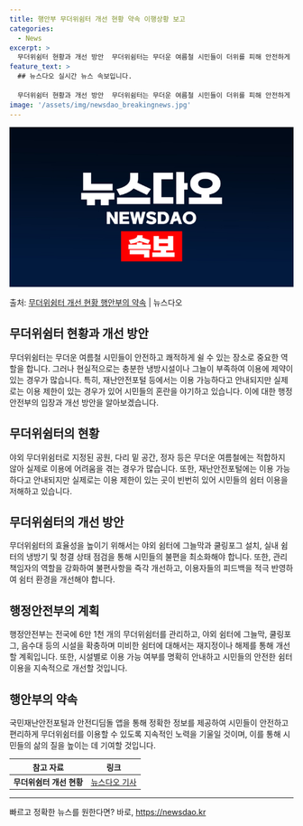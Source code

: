 ```yaml
---
title: 행안부 무더위쉼터 개선 현황 약속 이행상황 보고
categories:
  - News
excerpt: >
  무더위쉼터 현황과 개선 방안  무더위쉼터는 무더운 여름철 시민들이 더위를 피해 안전하게 쉴 수 있는 중요한 …
feature_text: >
  ## 뉴스다오 실시간 뉴스 속보입니다.

  무더위쉼터 현황과 개선 방안  무더위쉼터는 무더운 여름철 시민들이 더위를 피해 안전하게 쉴 수 있는 중요한 …
image: '/assets/img/newsdao_breakingnews.jpg'
---
```


![뉴스다오 속보](/assets/img/newsdao_breakingnews.jpg)

<p>출처: <a href="https://newsdao.kr/4370" rel="dofollow">무더위쉼터 개선 현황 행안부의 약속</a> | 뉴스다오</p>

<h2 data-ke-size="size26">무더위쉼터 현황과 개선 방안</h2>
<p data-ke-size="size16">무더위쉼터는 무더운 여름철 시민들이 안전하고 쾌적하게 쉴 수 있는 장소로 중요한 역할을 합니다. 그러나 현실적으로는 충분한 냉방시설이나 그늘이 부족하여 이용에 제약이 있는 경우가 많습니다. 특히, 재난안전포털 등에서는 이용 가능하다고 안내되지만 실제로는 이용 제한이 있는 경우가 있어 시민들의 혼란을 야기하고 있습니다. 이에 대한 행정안전부의 입장과 개선 방안을 알아보겠습니다.</p>

<h2 data-ke-size="size24">무더위쉼터의 현황</h2>
<p data-ke-size="size16">야외 무더위쉼터로 지정된 공원, 다리 밑 공간, 정자 등은 무더운 여름철에는 적합하지 않아 실제로 이용에 어려움을 겪는 경우가 많습니다. 또한, 재난안전포털에는 이용 가능하다고 안내되지만 실제로는 이용 제한이 있는 곳이 빈번히 있어 시민들의 쉼터 이용을 저해하고 있습니다.</p>

<h2 data-ke-size="size24">무더위쉼터의 개선 방안</h2>
<p data-ke-size="size16">무더위쉼터의 효율성을 높이기 위해서는 야외 쉼터에 그늘막과 쿨링포그 설치, 실내 쉼터의 냉방기 및 청결 상태 점검을 통해 시민들의 불편을 최소화해야 합니다. 또한, 관리책임자의 역할을 강화하여 불편사항을 즉각 개선하고, 이용자들의 피드백을 적극 반영하여 쉼터 환경을 개선해야 합니다.</p>

<h2 data-ke-size="size24">행정안전부의 계획</h2>
<p data-ke-size="size16">행정안전부는 전국에 6만 1천 개의 무더위쉼터를 관리하고, 야외 쉼터에 그늘막, 쿨링포그, 음수대 등의 시설을 확충하며 미비한 쉼터에 대해서는 재지정이나 해제를 통해 개선할 계획입니다. 또한, 시설별로 이용 가능 여부를 명확히 안내하고 시민들의 안전한 쉼터 이용을 지속적으로 개선할 것입니다.</p>

<h2 data-ke-size="size24">행안부의 약속</h2>
<p data-ke-size="size16">국민재난안전포털과 안전디딤돌 앱을 통해 정확한 정보를 제공하여 시민들이 안전하고 편리하게 무더위쉼터를 이용할 수 있도록 지속적인 노력을 기울일 것이며, 이를 통해 시민들의 삶의 질을 높이는 데 기여할 것입니다.</p>

<table>
	<thead>
		<tr>
			<th style="text-align: center; height: 17px;"><b>참고 자료</b></th>
			<th style="text-align: center; height: 17px;"><b>링크</b></th>
		</tr>
	</thead>
	<tbody>
		<tr>
			<td style="text-align: center; height: 17px;"><b>무더위쉼터 개선 현황</b></td>
			<td style="text-align: center; height: 17px;"><a href="https://newsdao.kr/4370">뉴스다오 기사</a></td>
		</tr>
	</tbody>
</table>

<hr> 

빠르고 정확한 뉴스를 원한다면? 바로, <a href="https://newsdao.kr" rel="dofollow">https://newsdao.kr</a>


